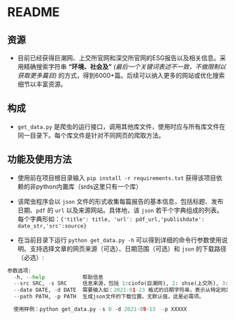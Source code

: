 # README

## 资源  

- 目前已经获得巨潮网、上交所官网和深交所官网的ESG报告以及相关信息。采用精确搜索字符串 **“环境、社会及”** *(最后一个关键词表述不一致，不做限制以获取更多篇目)* 的方式，得到6000+篇。后续可以纳入更多的网站或优化搜索细节以丰富资源。

## 构成

- `get_data.py` 是爬虫的运行接口，调用其他库文件，使用时应与所有库文件在同一目录下。每个库文件是针对不同网页的爬取方法。

## 功能及使用方法

- 使用前在项目根目录输入 `pip install -r requirements.txt` 获得该项目依赖的非python内置库（srds这里只有一个库）

- 该爬虫程序会以 `json` 文件的形式收集每篇报告的基本信息，包括标题、发布日期、`pdf` 的 `url` 以及来源网站。具体地，该 `json` 若干个字典组成的列表。每个字典形如：`{'title': title, 'url': pdf_url,'publishdate': date_str,'src':source}`
- 在当前目录下运行 `python get_data.py -h` 可以得到详细的命令行参数使用说明。支持选择文章的网页来源（可选）、日期范围（可选）和 `json` 的下载路径（必选）:

```Python
参数选项:
  -h, --help            帮助信息
  --src SRC, -s SRC     信息来源，包括 1:cinfo(巨潮网), 2: shse(上交所), 3:szse(深交所), 0:all above. 使用时输入冒号前的编号即可，默认值为0
  --date DATE, -d DATE  需要输入如：2021-01-23 格式的日期字符串，表示从特定网站筛选报告的发布时间满足：[该指定日期,程序运行时刻的日期]，并将它们更新到本地。默认为不加时间限制。
  --path PATH, -p PATH  生成json文件的下载位置。无默认值，这是必需项。

  使用样例：python get_data.py -s 0 -d 2021-09-13  -p XXXXX

```
